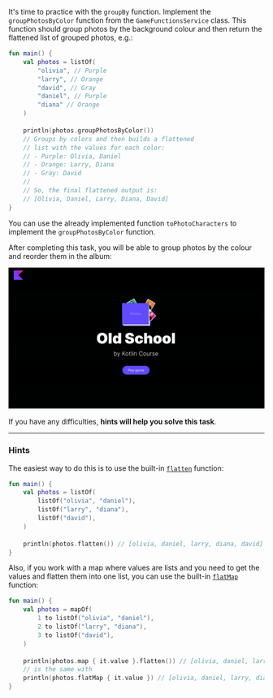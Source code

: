 It's time to practice with the `groupBy` function. 
Implement the `groupPhotosByColor` function from the `GameFunctionsService` class.
This function should group photos by the background colour and then return 
the flattened list of grouped photos, e.g.:
```kotlin
fun main() {
    val photos = listOf(
        "olivia", // Purple
        "larry", // Orange
        "david", // Gray
        "daniel", // Purple
        "diana" // Orange
    )

    println(photos.groupPhotosByColor())
    // Groups by colors and then builds a flattened 
    // list with the values for each color: 
    // - Purple: Olivia, Daniel
    // - Orange: Larry, Diana
    // - Gray: David
    //
    // So, the final flattened output is:
    // [Olivia, Daniel, Larry, Diana, David]
}
```

You can use the already implemented function `toPhotoCharacters` to implement the `groupPhotosByColor` function.

After completing this task, you will be able to group photos by the colour and reorder them in the album:

![Current state](../../utils/src/main/resources/images/old/school/states/state_3.gif)

If you have any difficulties, **hints will help you solve this task**.

----

### Hints

<div class="hint" title="How do I flatten a list of lists?">

The easiest way to do this is to use the built-in [`flatten`](https://kotlinlang.org/api/latest/jvm/stdlib/kotlin.collections/flatten.html) function:
```kotlin
fun main() {
    val photos = listOf(
        listOf("olivia", "daniel"),
        listOf("larry", "diana"),
        listOf("david"),
    )

    println(photos.flatten()) // [olivia, daniel, larry, diana, david]
}
```

Also, if you work with a map where values are lists and you need to get the values and flatten them into one list,
you can use the built-in [`flatMap`](https://kotlinlang.org/api/latest/jvm/stdlib/kotlin.collections/flat-map.html) function:
```kotlin
fun main() {
    val photos = mapOf(
        1 to listOf("olivia", "daniel"),
        2 to listOf("larry", "diana"),
        3 to listOf("david"),
    )

    println(photos.map { it.value }.flatten()) // [olivia, daniel, larry, diana, david]
    // is the same with 
    println(photos.flatMap { it.value }) // [olivia, daniel, larry, diana, david]
}
```
</div>
